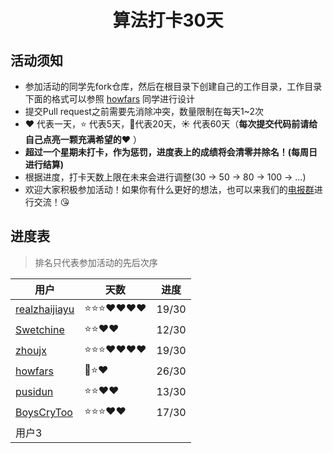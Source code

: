 <h1 align="center">
    算法打卡30天
</h1>


## 活动须知

- 参加活动的同学先fork仓库，然后在根目录下创建自己的工作目录，工作目录下面的格式可以参照 [howfars](https://github.com/realzhaijiayu/leetcode/tree/master/howfars) 同学进行设计
- 提交Pull request之前需要先消除冲突，数量限制在每天1~2次
- :heart: 代表一天，:star: 代表5天，:star2:代表20天，:sunny: 代表60天（**每次提交代码前请给自己点亮一颗充满希望的:heart:** ）
- **超过一个星期未打卡，作为惩罚，进度表上的成绩将会清零并除名！(每周日进行结算)**
- 根据进度，打卡天数上限在未来会进行调整(30 -> 50 -> 80 -> 100 -> ...)
- 欢迎大家积极参加活动！如果你有什么更好的想法，也可以来我们的[电报群](https://t.me/joinchat/QeUx1htKgae3oBiJQ0EncQ)进行交流！:kissing_heart:

## 进度表

> 排名只代表参加活动的先后次序

| 用户                                                         | 天数                    | 进度 |
| ------------------------------------------------------------ | ----------------------- | ---- |
| [realzhaijiayu](https://github.com/realzhaijiayu)            | :star::star::star::heart::heart::heart::heart: | 19/30 |
| [Swetchine](https://github.com/Swetchine)                    | :star::star::heart::heart: | 12/30 |
| [zhoujx](https://github.com/ZhouJianXuan/leetcode)           | :star::star::star::heart::heart::heart::heart: |   19/30   |
| [howfars](https://github.com/howfars/leetcode/tree/master/howfars) | :star2::star::heart: | 26/30 |
| [pusidun](https://github.com/pusidun)             | :star::star::heart::heart:  | 13/30 |
| [BoysCryToo](https://github.com/BoysNeverCry/leetcode)           | :star::star::star::heart::heart: |   17/30   |
| 用户3                                                        |                         |      |

